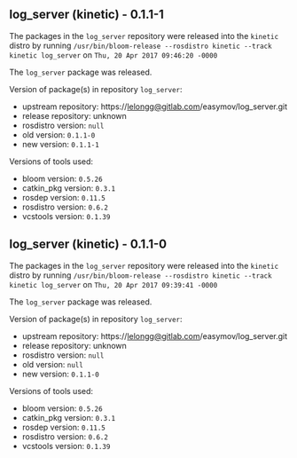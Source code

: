 ## log_server (kinetic) - 0.1.1-1

The packages in the `log_server` repository were released into the `kinetic` distro by running `/usr/bin/bloom-release --rosdistro kinetic --track kinetic log_server` on `Thu, 20 Apr 2017 09:46:20 -0000`

The `log_server` package was released.

Version of package(s) in repository `log_server`:

- upstream repository: https://lelongg@gitlab.com/easymov/log_server.git
- release repository: unknown
- rosdistro version: `null`
- old version: `0.1.1-0`
- new version: `0.1.1-1`

Versions of tools used:

- bloom version: `0.5.26`
- catkin_pkg version: `0.3.1`
- rosdep version: `0.11.5`
- rosdistro version: `0.6.2`
- vcstools version: `0.1.39`


## log_server (kinetic) - 0.1.1-0

The packages in the `log_server` repository were released into the `kinetic` distro by running `/usr/bin/bloom-release --rosdistro kinetic --track kinetic log_server` on `Thu, 20 Apr 2017 09:39:41 -0000`

The `log_server` package was released.

Version of package(s) in repository `log_server`:

- upstream repository: https://lelongg@gitlab.com/easymov/log_server.git
- release repository: unknown
- rosdistro version: `null`
- old version: `null`
- new version: `0.1.1-0`

Versions of tools used:

- bloom version: `0.5.26`
- catkin_pkg version: `0.3.1`
- rosdep version: `0.11.5`
- rosdistro version: `0.6.2`
- vcstools version: `0.1.39`


